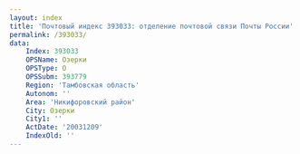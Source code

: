 ```yaml
---
layout: index
title: 'Почтовый индекс 393033: отделение почтовой связи Почты России'
permalink: /393033/
data:
    Index: 393033
    OPSName: Озерки
    OPSType: О
    OPSSubm: 393779
    Region: 'Тамбовская область'
    Autonom: ''
    Area: 'Никифоровский район'
    City: Озерки
    City1: ''
    ActDate: '20031209'
    IndexOld: ''
---
```

